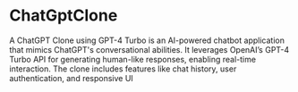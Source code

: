 # ChatGptClone
A ChatGPT Clone using GPT-4 Turbo is an AI-powered chatbot application that mimics ChatGPT's conversational abilities. It leverages OpenAI’s GPT-4 Turbo API for generating human-like responses, enabling real-time interaction. The clone includes features like chat history, user authentication, and responsive UI
